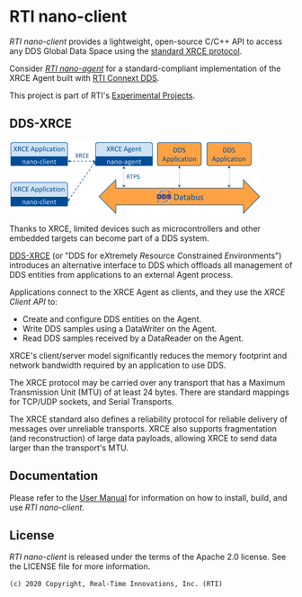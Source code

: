 # RTI nano-client

*RTI nano-client* provides a lightweight, open-source C/C++ API to access any
DDS Global Data Space using the [standard XRCE protocol][omg-xrce].

Consider [*RTI nano-agent*][nano-agent-git]
for a standard-compliant implementation of the XRCE Agent built with
[RTI Connext DDS][connext-home].

This project is part of RTI's [Experimental Projects][experimental-faq].

## DDS-XRCE

![DDS-XRCE System Architecture][dds-xrce-architecture]

Thanks to XRCE, limited devices such as microcontrollers and other embedded
targets can become part of a DDS system.

[DDS-XRCE][omg-xrce] (or "DDS for e*X*tremely *R*esource *C*onstrained *E*nvironments") introduces 
an alternative interface to DDS which offloads all management of DDS entities
from applications to an external Agent process.

Applications connect to the XRCE Agent as clients, and they use the
*XRCE Client API* to:

* Create and configure DDS entities on the Agent.
* Write DDS samples using a DataWriter on the Agent.
* Read DDS samples received by a DataReader on the Agent.

XRCE's client/server model significantly reduces the memory
footprint and network bandwidth required by an application to use DDS.

The XRCE protocol may be carried over any transport that has a 
Maximum Transmission Unit (MTU) of at least 24 bytes. There are
standard mappings for TCP/UDP sockets, and Serial Transports.

The XRCE standard also defines a reliability protocol for reliable
delivery of messages over unreliable transports. XRCE also supports 
fragmentation (and reconstruction) of large data payloads, allowing 
XRCE to send data larger than the transport's MTU.

## Documentation

Please refer to the [User Manual][nano-client-docs] for 
information on how to install, build, and use *RTI nano-client*.

## License

*RTI nano-client* is released under the terms of the Apache 2.0 license. See the LICENSE file for more information.

```text
(c) 2020 Copyright, Real-Time Innovations, Inc. (RTI)
```

[omg-xrce]: https://www.omg.org/spec/DDS-XRCE/About-DDS-XRCE/ "OMG DDS-XRCE Specification"
[nano-agent-git]: https://github.com/rticommunity/nano-agent.git "RTI nano-agent Git repository"
[nano-client-docs]: https://community.rti.com/static/documentation/nano/nano-client/latest "RTI nano-client User Manual"
[dds-xrce-architecture]: doc/static/dds_xrce_architecture.png "DDS-XRCE System Architecture"
[experimental-faq]: https://www.rti.com/developers/rti-labs/experimental-product-faq "RTI Experimental Product FAQ"
[connext-home]: https://www.rti.com/products/connext-dds-professional "RTI Connext DDS Professional Homepage"
